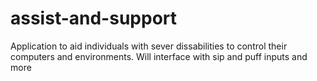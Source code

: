 # assist-and-support
 Application to aid individuals with sever dissabilities to control their computers and environments. Will interface with sip and puff inputs and more

